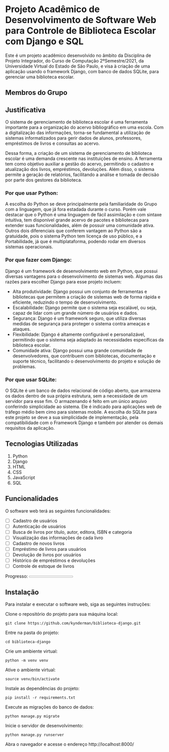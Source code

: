# Projeto Acadêmico de Desenvolvimento de Software Web para Controle de Biblioteca Escolar com Django e SQL

Este é um projeto acadêmico desenvolvido no âmbito da Disciplina de Projeto Integrador, do Curso de Computação 2ºSemestre/2021, da Universidade Virtual do Estado de São Paulo, e visa à criação de uma aplicação usando o framework Django, com banco de dados SQLite, para gerenciar uma biblioteca escolar.

## Membros do Grupo

## Justificativa
O sistema de gerenciamento de biblioteca escolar é uma ferramenta importante para a organização do acervo bibliográfico em uma escola. Com a digitalização das informações, torna-se fundamental a utilização de sistemas informatizados para gerir dados de alunos, professores, empréstimos de livros e consultas ao acervo.

Dessa forma, a criação de um sistema de gerenciamento de biblioteca escolar é uma demanda crescente nas instituições de ensino. A ferramenta tem como objetivo auxiliar a gestão do acervo, permitindo o cadastro e atualização dos livros, empréstimos, devoluções. Além disso, o sistema permite a geração de relatórios, facilitando a análise e tomada de decisão por parte dos gestores da biblioteca.

### Por que usar Python:
A escolha do Python se deve principalmente pela familiaridade do Grupo com a linguagem, que já fora estadada durante o curso. Porém vale destacar que o Python é uma linguagem de fácil assimilação e com sintaxe intuitiva, tem disponível grande acervo de pacotes e bibliotecas para extender suas funcionalidades, além de possuir uma comunidade ativa. Outros dois diferenciais que conferem vantagem ao Python são a gratuidade, pois o sistema Python tem licença de uso público, e a Portabilidade, já que é multiplataforma, podendo rodar em diversos sistemas operacionais.

### Por que fazer com Django:
Django é um framework de desenvolvimento web em Python, que possui diversas vantagens para o desenvolvimento de sistemas web. Algumas das razões para escolher Django para esse projeto incluem:

* Alta produtividade: Django possui um conjunto de ferramentas e bibliotecas que permitem a criação de sistemas web de forma rápida e eficiente, reduzindo o tempo de desenvolvimento.
* Escalabilidade: Django permite que o sistema seja escalável, ou seja, capaz de lidar com um grande número de usuários e dados.
* Segurança: Django é um framework seguro, que utiliza diversas medidas de segurança para proteger o sistema contra ameaças e ataques.
* Flexibilidade: Django é altamente configurável e personalizável, permitindo que o sistema seja adaptado às necessidades específicas da biblioteca escolar.
* Comunidade ativa: Django possui uma grande comunidade de desenvolvedores, que contribuem com bibliotecas, documentação e suporte técnico, facilitando o desenvolvimento do projeto e solução de problemas.

### Por que usar SQLite:
O SQLite é um banco de dados relacional de código aberto, que armazena os dados dentro de sua própira estrutura, sem a necessidade de um servidor para esse fim. O armazenando é feito em um único arquivo conferindo simplicidade ao sistema. Ele é indicado para aplicações web de tráfego médio bem cimo para sistemas mobile.
A escolha do SQLite para este projeto se deve a sua simplicidade de implementação, pela compatibilidade com o Framework Django e também por atender os demais requisitos da aplicação.


## Tecnologias Utilizadas
1. Python
2. Django
3. HTML
4. CSS
5. JavaScript
6. SQL

## Funcionalidades
O software web terá as seguintes funcionalidades:
- [ ] Cadastro de usuários
- [ ] Autenticação de usuários
- [ ] Busca de livros por título, autor, editora, ISBN e categoria
- [ ] Visualização das informações de cada livro
- [ ] Cadastro de novos livros
- [ ] Empréstimo de livros para usuários
- [ ] Devolução de livros por usuários
- [ ] Histórico de empréstimos e devoluções
- [ ] Controle de estoque de livros

Progresso: <progress value="0" max="100"></progress>

## Instalação
Para instalar e executar o software web, siga as seguintes instruções:

Clone o repositório do projeto para sua máquina local:

```console
git clone https://github.com/kynderman/biblioteca-django.git
```

Entre na pasta do projeto:

```console
cd biblioteca-django
```

Crie um ambiente virtual:

```console
python -m venv venv
```

Ative o ambiente virtual:

```console
source venv/bin/activate
```

Instale as dependências do projeto:

```console
pip install -r requirements.txt
```

Execute as migrações do banco de dados:

```console
python manage.py migrate
```

Inicie o servidor de desenvolvimento:

```console
python manage.py runserver
```

Abra o navegador e acesse o endereço http://localhost:8000/